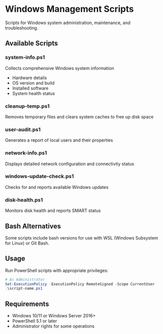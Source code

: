 # Windows Management Scripts

Scripts for Windows system administration, maintenance, and troubleshooting.

## Available Scripts

### system-info.ps1
Collects comprehensive Windows system information
- Hardware details
- OS version and build
- Installed software
- System health status

### cleanup-temp.ps1
Removes temporary files and clears system caches to free up disk space

### user-audit.ps1
Generates a report of local users and their properties

### network-info.ps1
Displays detailed network configuration and connectivity status

### windows-update-check.ps1
Checks for and reports available Windows updates

### disk-health.ps1
Monitors disk health and reports SMART status

## Bash Alternatives

Some scripts include bash versions for use with WSL (Windows Subsystem for Linux) or Git Bash.

## Usage

Run PowerShell scripts with appropriate privileges:

```powershell
# As Administrator
Set-ExecutionPolicy -ExecutionPolicy RemoteSigned -Scope CurrentUser
.\script-name.ps1
```

## Requirements

- Windows 10/11 or Windows Server 2016+
- PowerShell 5.1 or later
- Administrator rights for some operations
